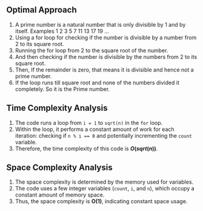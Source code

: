 ## Optimal Approach

1. A prime number is a natural number that is only divisible by 1 and by itself. Examples 1 2 3 5 7 11 13 17 19 …
2. Using a for loop for checking if the number is divisible by a number from 2 to its square root.
3. Running the for loop from 2 to the square root of the number.
4. And then checking if the number is divisible by the numbers from 2 to its square root.
5. Then, If the remainder is zero, that means it is divisible and hence not a prime number.
6. If the loop runs till square root and none of the numbers divided it completely. So it is the Prime number.





## Time Complexity Analysis

1. The code runs a loop from `i = 1` to `sqrt(n)` in the `for` loop.
2. Within the loop, it performs a constant amount of work for each iteration: checking if `n % i == 0` and potentially incrementing the `count` variable.
3. Therefore, the time complexity of this code is **$O(sqrt(n))$**.


## Space Complexity Analysis

1. The space complexity is determined by the memory used for variables.
2. The code uses a few integer variables (`count`, `i`, and `n`), which occupy a constant amount of memory space.
3. Thus, the space complexity is **O(1)**, indicating constant space usage.








